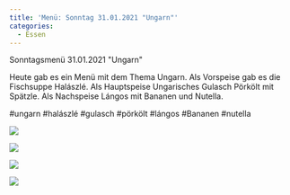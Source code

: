 ```yaml
---
title: 'Menü: Sonntag 31.01.2021 "Ungarn"'
categories:
  - Essen
---
```


Sonntagsmenü 31.01.2021 "Ungarn"

Heute gab es ein Menü mit dem Thema Ungarn.
Als Vorspeise gab es die Fischsuppe Halászlé.
Als Hauptspeise Ungarisches Gulasch Pörkölt mit Spätzle.
Als Nachspeise Lángos mit Bananen und Nutella.

#ungarn #halászlé #gulasch #pörkölt #lángos #Bananen #nutella

![](..\..\.\assets\2021-01-31-sonntag-ungarn\1.jpg)

![](..\..\.\assets\2021-01-31-sonntag-ungarn\2.jpg)

![](..\..\.\assets\2021-01-31-sonntag-ungarn\3.jpg)

![](..\..\.\assets\2021-01-31-sonntag-ungarn\4.jpg)


